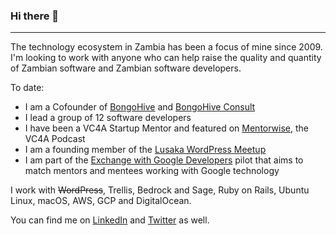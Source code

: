 ### Hi there 👋

---

The technology ecosystem in Zambia has been a focus of mine since 2009. I'm looking to work with anyone who can help raise the quality and quantity of Zambian software and Zambian software developers.

To date:
- I am a Cofounder of [BongoHive](http://bongohive.co.zm) and [BongoHive Consult](http://bongohive.co.zm/consult)
- I lead a group of 12 software developers
- I have been a VC4A Startup Mentor and featured on [Mentorwise](https://vc4a.com/blog/channels/mentorwise/), the VC4A Podcast
- I am a founding member of the [Lusaka WordPress Meetup](https://wplusaka.wordpress.com)
- I am part of the [Exchange with Google Developers](https://events.withgoogle.com/exchange-with-google-developers/) pilot that aims to match mentors and mentees working with Google technology

I work with ~~WordPress~~, Trellis, Bedrock and Sage, Ruby on Rails, Ubuntu Linux, macOS, AWS, GCP and DigitalOcean.

You can find me on [LinkedIn](https://www.linkedin.com/in/silumesii/) and [Twitter](https://twitter.com/silumesii) as well.

<!--
**smaboshe/smaboshe** is a ✨ _special_ ✨ repository because its `README.md` (this file) appears on your GitHub profile.

Here are some ideas to get you started:

- 🔭 I’m currently working on ...
- 🌱 I’m currently learning ...
- 👯 I’m looking to collaborate on ...
- 🤔 I’m looking for help with ...
- 💬 Ask me about ...
- 📫 How to reach me: ...
- 😄 Pronouns: ...
- ⚡ Fun fact: ...
-->
